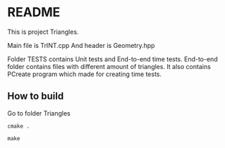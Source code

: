 # README

This is project Triangles.

Main file is TrINT.cpp
And header is Geometry.hpp


Folder TESTS contains Unit tests and End-to-end time tests. End-to-end folder contains files with different amount of triangles. It also contains PCreate program which made for creating time tests.

## How to build

Go to folder Triangles

`cmake .`

`make`



